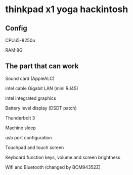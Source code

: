 # thinkpad x1 yoga hackintosh 

## Config

CPU:i5-8250u

RAM:8G

## The part that can work
Sound card (AppleALC)

intel cable Gigabit LAN (mini RJ45)

intel integrated graphics

Battery level display (DSDT patch)

Thunderbolt 3

Machine sleep

usb port configuration

Touchpad and touch screen

Keyboard function keys, volume and screen brightness 

Wifi and Bluetooth (changed by BCM94352Z)
